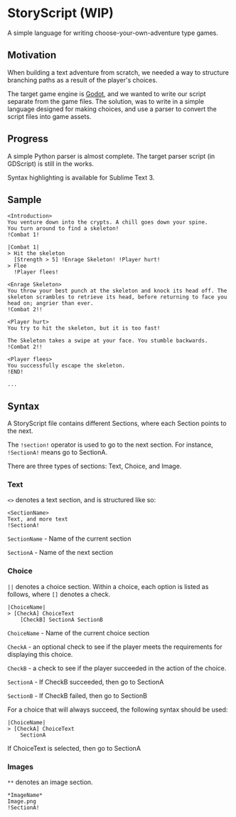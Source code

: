 # StoryScript (WIP)

A simple language for writing choose-your-own-adventure type games.

## Motivation

When building a text adventure from scratch, we needed a way to structure branching paths as a result of the player's choices.

The target game engine is [Godot](https://godotengine.org), and we wanted to write our script separate from the game files. The solution, was to write in a simple language designed for making choices, and use a parser to convert the script files into game assets.

## Progress
A simple Python parser is almost complete. The target parser script (in GDScript) is still in the works. 

Syntax highlighting is available for Sublime Text 3.

## Sample

```
<Introduction>
You venture down into the crypts. A chill goes down your spine. 
You turn around to find a skeleton!
!Combat 1!

|Combat 1|
> Hit the skeleton
  [Strength > 5] !Enrage Skeleton! !Player hurt!
> Flee
  !Player flees!

<Enrage Skeleton>
You throw your best punch at the skeleton and knock its head off. The skeleton scrambles to retrieve its head, before returning to face you head on; angrier than ever.
!Combat 2!!

<Player hurt>
You try to hit the skeleton, but it is too fast! 

The Skeleton takes a swipe at your face. You stumble backwards.
!Combat 2!!

<Player flees>
You successfully escape the skeleton.
!END!

...

```

## Syntax
A StoryScript file contains different Sections, where each Section points to the next.

The `!section!` operator is used to go to the next section. For instance, `!SectionA!` means go to SectionA.

There are three types of sections: Text, Choice, and Image.

### Text

`<>` denotes a text section, and is structured like so:

```
<SectionName>
Text, and more text
!SectionA!
```

`SectionName` - Name of the current section

`SectionA` - Name of the next section

### Choice 

`||` denotes a choice section.
Within a choice, each option is listed as follows, where `[]` denotes a check. 

```
|ChoiceName|
> [CheckA] ChoiceText 
    [CheckB] SectionA SectionB
```

`ChoiceName` - Name of the current choice section

`CheckA` - an optional check to see if the player meets the requirements for displaying this choice. 

`CheckB` - a check to see if the player succeeded in the action of the choice.

`SectionA` - If CheckB succeeded, then go to SectionA

`SectionB` - If CheckB failed, then go to SectionB

For a choice that will always succeed, the following syntax should be used:

```
|ChoiceName|
> [CheckA] ChoiceText 
    SectionA
```

If ChoiceText is selected, then go to SectionA


### Images

`**` denotes an image section.

```
*ImageName*
Image.png
!SectionA!
```

